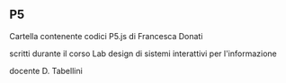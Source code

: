 ## P5

Cartella contenente codici P5.js di Francesca Donati

scritti durante il corso Lab design di sistemi interattivi per l'informazione

docente D. Tabellini
